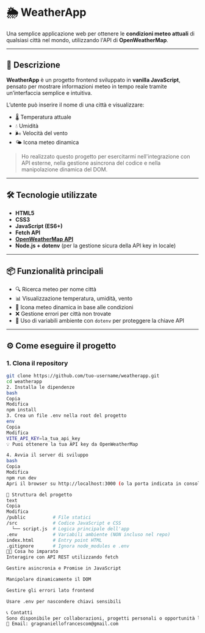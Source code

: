 # 🌦️ WeatherApp

Una semplice applicazione web per ottenere le **condizioni meteo attuali** di qualsiasi città nel mondo, utilizzando l'API di **OpenWeatherMap**.

---

## 🚀 Descrizione

**WeatherApp** è un progetto frontend sviluppato in **vanilla JavaScript**, pensato per mostrare informazioni meteo in tempo reale tramite un’interfaccia semplice e intuitiva.

L’utente può inserire il nome di una città e visualizzare:

- 🌡️ Temperatura attuale  
- 💧 Umidità  
- 🌬️ Velocità del vento  
- 🌤️ Icona meteo dinamica

> Ho realizzato questo progetto per esercitarmi nell'integrazione con API esterne, nella gestione asincrona del codice e nella manipolazione dinamica del DOM.

---

## 🛠️ Tecnologie utilizzate

- **HTML5**
- **CSS3**
- **JavaScript (ES6+)**
- **Fetch API**
- **[OpenWeatherMap API](https://openweathermap.org/api)**
- **Node.js + dotenv** (per la gestione sicura della API key in locale)

---

## 📦 Funzionalità principali

- 🔍 Ricerca meteo per nome città
- 📊 Visualizzazione temperatura, umidità, vento
- 🎯 Icona meteo dinamica in base alle condizioni
- ❌ Gestione errori per città non trovate
- 🔐 Uso di variabili ambiente con `dotenv` per proteggere la chiave API

---

## ⚙️ Come eseguire il progetto

### 1. Clona il repository

```bash
git clone https://github.com/tuo-username/weatherapp.git
cd weatherapp
2. Installa le dipendenze
bash
Copia
Modifica
npm install
3. Crea un file .env nella root del progetto
env
Copia
Modifica
VITE_API_KEY=la_tua_api_key
💡 Puoi ottenere la tua API key da OpenWeatherMap

4. Avvia il server di sviluppo
bash
Copia
Modifica
npm run dev
Apri il browser su http://localhost:3000 (o la porta indicata in console)

📁 Struttura del progetto
text
Copia
Modifica
/public          # File statici
/src             # Codice JavaScript e CSS
  └── script.js  # Logica principale dell'app
.env             # Variabili ambiente (NON incluso nel repo)
index.html       # Entry point HTML
.gitignore       # Ignora node_modules e .env
👨‍💻 Cosa ho imparato
Interagire con API REST utilizzando fetch

Gestire asincronia e Promise in JavaScript

Manipolare dinamicamente il DOM

Gestire gli errori lato frontend

Usare .env per nascondere chiavi sensibili

📞 Contatti
Sono disponibile per collaborazioni, progetti personali o opportunità lavorative!
📧 Email: gragnaniellofrancescom@gmail.com

